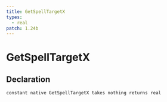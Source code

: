 ```yaml
---
title: GetSpellTargetX
types:
  - real
patch: 1.24b
---
```


# GetSpellTargetX

## Declaration

```
constant native GetSpellTargetX takes nothing returns real
```